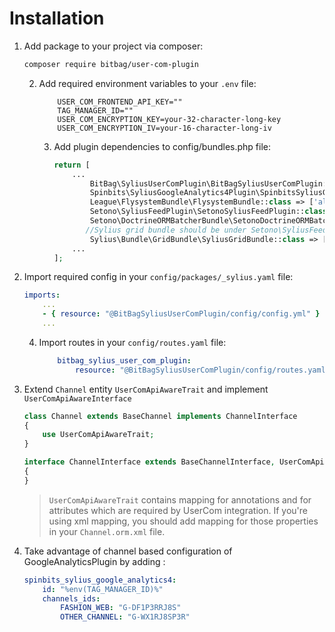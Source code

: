 # Installation
1. Add package to your project via composer:
    ```bash
    composer require bitbag/user-com-plugin
    ```
   2. Add required environment variables to your `.env` file:
       ```dotenv
           USER_COM_FRONTEND_API_KEY=""
           TAG_MANAGER_ID=""
           USER_COM_ENCRYPTION_KEY=your-32-character-long-key
           USER_COM_ENCRYPTION_IV=your-16-character-long-iv
       ```
      3. Add plugin dependencies to config/bundles.php file:
          ```php
          return [
              ...
                  BitBag\SyliusUserComPlugin\BitBagSyliusUserComPlugin::class => ['all' => true],
                  Spinbits\SyliusGoogleAnalytics4Plugin\SpinbitsSyliusGoogleAnalytics4Plugin::class => ['all' => true],
                  League\FlysystemBundle\FlysystemBundle::class => ['all' => true],
                  Setono\SyliusFeedPlugin\SetonoSyliusFeedPlugin::class => ['all' => true],
                  Setono\DoctrineORMBatcherBundle\SetonoDoctrineORMBatcherBundle::class => ['all' => true],
                 //Sylius grid bundle should be under Setono\SyliusFeedPlugin\SetonoSyliusFeedPlugin
                  Sylius\Bundle\GridBundle\SyliusGridBundle::class => ['all' => true],
              ...
          ];
          ```
4. Import required config in your `config/packages/_sylius.yaml` file:
    ```yaml
    imports:
        ...
        - { resource: "@BitBagSyliusUserComPlugin/config/config.yml" }
        ...
    ```

   4. Import routes in your `config/routes.yaml` file:
       ```yaml
           bitbag_sylius_user_com_plugin:
               resource: "@BitBagSyliusUserComPlugin/config/routes.yaml"
       ```

5. Extend `Channel` entity `UserComApiAwareTrait` and implement `UserComApiAwareInterface` 
    ```php
    class Channel extends BaseChannel implements ChannelInterface
    {
        use UserComApiAwareTrait;
    }
    ```
    
    ```php
    interface ChannelInterface extends BaseChannelInterface, UserComApiAwareInterface
    {
    }
    ```
    >`UserComApiAwareTrait` contains mapping for annotations and for attributes which are required by UserCom integration.
    > If you're using xml mapping, you should add mapping for those properties in your `Channel.orm.xml` file.

6. Take advantage of channel based configuration of GoogleAnalyticsPlugin by adding :
    ```yaml
    spinbits_sylius_google_analytics4:
        id: "%env(TAG_MANAGER_ID)%"
        channels_ids:
            FASHION_WEB: "G-DF1P3RRJ8S"
            OTHER_CHANNEL: "G-WX1RJ8SP3R"
    ```
